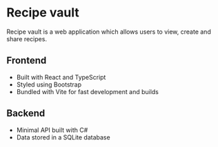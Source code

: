 # Recipe vault

Recipe vault is a web application which allows users to view, create and share recipes.

## Frontend

- Built with React and TypeScript
- Styled using Bootstrap
- Bundled with Vite for fast development and builds

## Backend

- Minimal API built with C#
- Data stored in a SQLite database
